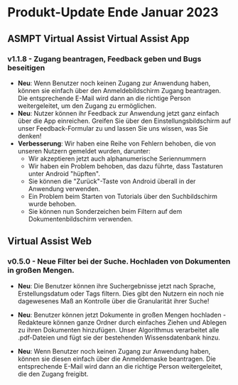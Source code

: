 # Produkt-Update Ende Januar 2023

## ASMPT Virtual Assist Virtual Assist App

### v1.1.8 - Zugang beantragen, Feedback geben und Bugs beseitigen
- **Neu**: Wenn Benutzer noch keinen Zugang zur Anwendung haben, können sie einfach über den Anmeldebildschirm Zugang beantragen. Die entsprechende E-Mail wird dann an die richtige Person weitergeleitet, um den Zugang zu ermöglichen.
- **Neu**: Nutzer können ihr Feedback zur Anwendung jetzt ganz einfach über die App einreichen. Greifen Sie über den Einstellungsbildschirm auf unser Feedback-Formular zu und lassen Sie uns wissen, was Sie denken!
- **Verbesserung**: Wir haben eine Reihe von Fehlern behoben, die von unseren Nutzern gemeldet wurden, darunter: 
    - Wir akzeptieren jetzt auch alphanumerische Seriennummern
    - Wir haben ein Problem behoben, das dazu führte, dass Tastaturen unter Android "hüpften".
    - Sie können die "Zurück"-Taste von Android überall in der Anwendung verwenden.
    - Ein Problem beim Starten von Tutorials über den Suchbildschirm wurde behoben.
    - Sie können nun Sonderzeichen beim Filtern auf dem Dokumentenbildschirm verwenden.

## Virtual Assist Web

### v0.5.0 - Neue Filter bei der Suche. Hochladen von Dokumenten in großen Mengen.

- **Neu**: Die Benutzer können ihre Suchergebnisse jetzt nach Sprache, Erstellungsdatum oder Tags filtern. Dies gibt den Nutzern ein noch nie dagewesenes Maß an Kontrolle über die Granularität ihrer Suche!

- **Neu**: Benutzer können jetzt Dokumente in großen Mengen hochladen - Redakteure können ganze Ordner durch einfaches Ziehen und Ablegen zu ihren Dokumenten hinzufügen. Unser Algorithmus verarbeitet alle .pdf-Dateien und fügt sie der bestehenden Wissensdatenbank hinzu.

- **Neu**: Wenn Benutzer noch keinen Zugang zur Anwendung haben, können sie diesen einfach über die Anmeldemaske beantragen. Die entsprechende E-Mail wird dann an die richtige Person weitergeleitet, die den Zugang freigibt.
